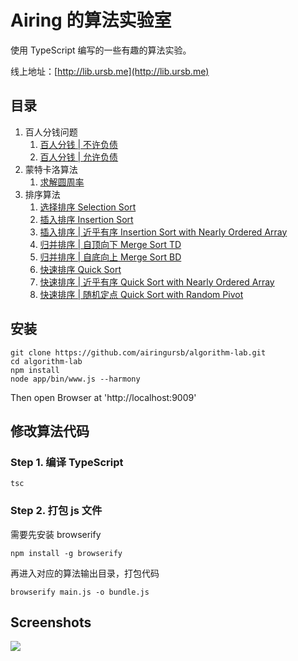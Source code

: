# Airing 的算法实验室

使用 TypeScript 编写的一些有趣的算法实验。

线上地址：[http://lib.ursb.me](http://lib.ursb.me)

## 目录

1. 百人分钱问题
    1. [百人分钱 | 不许负债](http://lib.ursb.me/1-1)
    2. [百人分钱 | 允许负债](http://lib.ursb.me/1-2)
2. 蒙特卡洛算法
    1. [求解圆周率](http://lib.ursb.me/2-1)
3. 排序算法
    1. [选择排序 Selection Sort](http://lib.ursb.me/3-1)
    2. [插入排序 Insertion Sort](http://lib.ursb.me/3-2)
    3. [插入排序 | 近乎有序 Insertion Sort with Nearly Ordered Array](http://lib.ursb.me/3-3)
    4. [归并排序 | 自顶向下 Merge Sort TD](http://lib.ursb.me/3-4)
    5. [归并排序 | 自底向上 Merge Sort BD](http://lib.ursb.me/3-5)
    6. [快速排序 Quick Sort](http://lib.ursb.me/3-6)
    7. [快速排序 | 近乎有序 Quick Sort with Nearly Ordered Array](http://lib.ursb.me/3-7)
    8. [快速排序 | 随机定点 Quick Sort with Random Pivot](http://lib.ursb.me/3-8)
## 安装

```
git clone https://github.com/airingursb/algorithm-lab.git
cd algorithm-lab
npm install
node app/bin/www.js --harmony
```

Then open Browser at 'http://localhost:9009'

## 修改算法代码

### Step 1. 编译 TypeScript

```
tsc
```

### Step 2. 打包 js 文件

需要先安装 browserify

```
npm install -g browserify
```

再进入对应的算法输出目录，打包代码

```
browserify main.js -o bundle.js
```

## Screenshots

![](http://airing.ursb.me/image/cover/lib-sreenshots.png)

